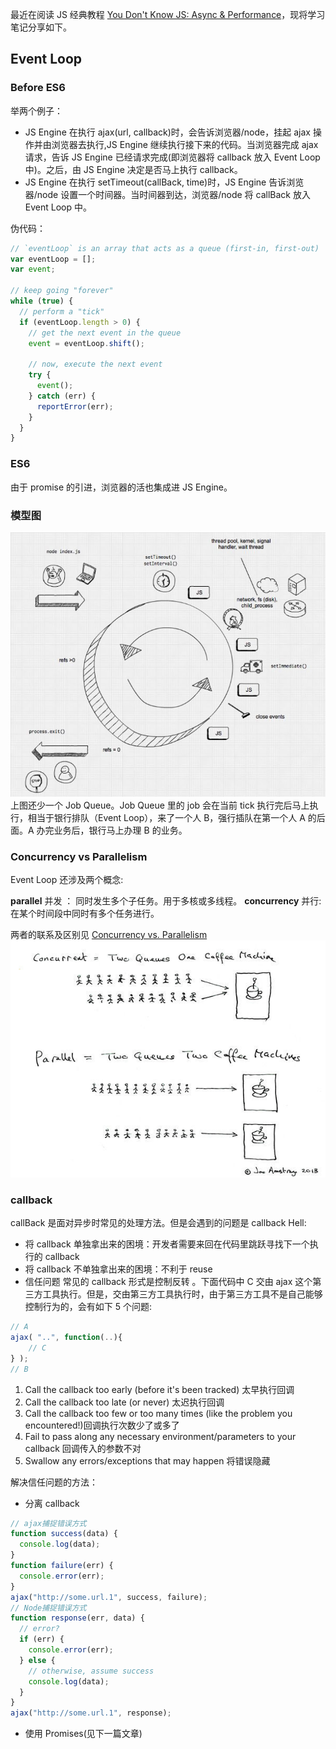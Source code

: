 最近在阅读 JS 经典教程 [You Don't Know JS: Async & Performance](https://github.com/getify/You-Dont-Know-JS/blob/master/async%20&%20performance/README.md#you-dont-know-js-async--performance)，现将学习笔记分享如下。

## Event Loop

### Before ES6

举两个例子：

* JS Engine 在执行 ajax(url, callback)时，会告诉浏览器/node，挂起 ajax 操作并由浏览器去执行,JS Engine 继续执行接下来的代码。当浏览器完成 ajax 请求，告诉 JS Engine 已经请求完成(即浏览器将 callback 放入 Event Loop 中)。之后，由 JS Engine 决定是否马上执行 callback。
* JS Engine 在执行 setTimeout(callBack, time)时，JS Engine 告诉浏览器/node 设置一个时间器。当时间器到达，浏览器/node 将 callBack 放入 Event Loop 中。

伪代码：

```javascript
// `eventLoop` is an array that acts as a queue (first-in, first-out)
var eventLoop = [];
var event;

// keep going "forever"
while (true) {
  // perform a "tick"
  if (eventLoop.length > 0) {
    // get the next event in the queue
    event = eventLoop.shift();

    // now, execute the next event
    try {
      event();
    } catch (err) {
      reportError(err);
    }
  }
}
```

### ES6

由于 promise 的引进，浏览器的活也集成进 JS Engine。

### 模型图

![EventLoop](./images/eventloop.jpg)
上图还少一个 Job Queue。Job Queue 里的 job 会在当前 tick 执行完后马上执行，相当于银行排队（Event Loop），来了一个人 B，强行插队在第一个人 A 的后面。A 办完业务后，银行马上办理 B 的业务。

### Concurrency vs Parallelism

Event Loop 还涉及两个概念:

**parallel** 并发 ： 同时发生多个子任务。用于多核或多线程。
**concurrency** 并行: 在某个时间段中同时有多个任务进行。

两者的联系及区别见 [Concurrency vs. Parallelism](http://tutorials.jenkov.com/java-concurrency/concurrency-vs-parallelism.html)
![Concurrency vs. Parallelism](./images/parallelVsConcurrency.jpg)

### callback

callBack 是面对异步时常见的处理方法。但是会遇到的问题是 callback Hell:

* 将 callback 单独拿出来的困境：开发者需要来回在代码里跳跃寻找下一个执行的 callback
* 将 callback 不单独拿出来的困境：不利于 reuse
* 信任问题 常见的 callback 形式是控制反转 。下面代码中 C 交由 ajax 这个第三方工具执行。但是，交由第三方工具执行时，由于第三方工具不是自己能够控制行为的，会有如下 5 个问题:

```javascript
// A
ajax( "..", function(..){
	// C
} );
// B
```

1.  Call the callback too early (before it's been tracked) 太早执行回调
2.  Call the callback too late (or never) 太迟执行回调
3.  Call the callback too few or too many times (like the problem you encountered!)回调执行次数少了或多了
4.  Fail to pass along any necessary environment/parameters to your callback 回调传入的参数不对
5.  Swallow any errors/exceptions that may happen 将错误隐藏

解决信任问题的方法：

* 分离 callback

```javascript
// ajax捕捉错误方式
function success(data) {
  console.log(data);
}
function failure(err) {
  console.error(err);
}
ajax("http://some.url.1", success, failure);
// Node捕捉错误方式
function response(err, data) {
  // error?
  if (err) {
    console.error(err);
  } else {
    // otherwise, assume success
    console.log(data);
  }
}
ajax("http://some.url.1", response);
```

* 使用 Promises(见下一篇文章)

